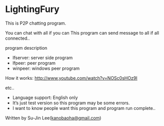 LightingFury
============

This is P2P chatting program.

You can chat with all if you can
This program can send message to all if all connected..

program description
 - lfserver: server side program
 - lfpeer: peer program
 - winpeer: windows peer program

How it works: http://www.youtube.com/watch?v=NOSc0sHOz9I

etc..
* Language support: English only 
* It’s just test version so this program may be some errors.
* I want to know people want this program and program run complete..

Written by Su-Jin Lee(kanobaoha@gmail.com)


